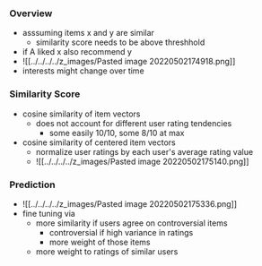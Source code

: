 ### Overview
+ asssuming items x and y are similar
	+ similarity score needs to be above threshhold
+  if A liked x also recommend y
+  ![[../../../../z_images/Pasted image 20220502174918.png]]
+  interests might change over time

### Similarity Score
+ cosine similarity of item vectors
	+ does not account for different user rating tendencies
		+ some easily 10/10, some 8/10 at max
+ cosine similarity of centered item vectors
	+ normalize user ratings by each user's average rating value
	+ ![[../../../../z_images/Pasted image 20220502175140.png]]

### Prediction
+ ![[../../../../z_images/Pasted image 20220502175336.png]]
+ fine tuning via
	+ more similarity if users agree on controversial items
		+ controversial if high variance in ratings
		+ more weight of those items
	+ more weight to ratings of similar users